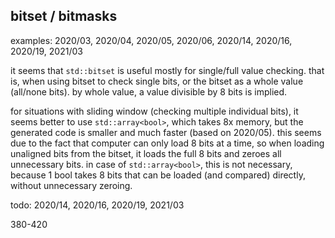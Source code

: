 
## bitset / bitmasks

examples: 2020/03, 2020/04, 2020/05, 2020/06, 2020/14, 2020/16, 2020/19, 2021/03

it seems that `std::bitset` is useful mostly for single/full value checking. that is, when using bitset to check single bits, or the bitset as a whole value (all/none bits). by whole value, a value divisible by 8 bits is implied.

for situations with sliding window (checking multiple individual bits), it seems better to use `std::array<bool>`, which takes 8x memory, but the generated code is smaller and much faster (based on 2020/05). this seems due to the fact that computer can only load 8 bits at a time, so when loading unaligned bits from the bitset, it loads the full 8 bits and zeroes all unnecessary bits. in case of `std::array<bool>`, this is not necessary, because 1 bool takes 8 bits that can be loaded (and compared) directly, without unnecessary zeroing.


todo: 2020/14, 2020/16, 2020/19, 2021/03

380-420